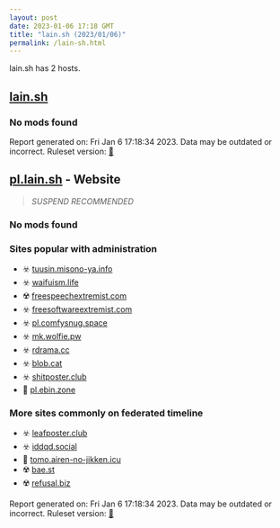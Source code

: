```yaml
---
layout: post
date: 2023-01-06 17:18 GMT
title: "lain.sh (2023/01/06)"
permalink: /lain-sh.html
---
```


lain.sh has 2 hosts.

## [lain.sh](https://lain.sh)

### No mods found

Report generated on: Fri Jan  6 17:18:34 2023. Data may be outdated or incorrect.
Ruleset version: [🏀](/version-basketball)

## [pl.lain.sh](https://pl.lain.sh) - Website

> *SUSPEND RECOMMENDED*

### No mods found

### Sites popular with administration

* ☣️ [tuusin.misono-ya.info](/tuusin-misono-ya-info.html)
* ☣️ [waifuism.life](/waifuism-life.html)
* ☢️ [freespeechextremist.com](/freespeechextremist-com.html)
* ☣️ [freesoftwareextremist.com](/freesoftwareextremist-com.html)
* ☣️ [pl.comfysnug.space](/pl-comfysnug-space.html)
* ☣️ [mk.wolfie.pw](/mk-wolfie-pw.html)
* ☣️ [rdrama.cc](/rdrama-cc.html)
* ☣️ [blob.cat](/blob-cat.html)
* ☣️ [shitposter.club](/shitposter-club.html)
* 🐘 [pl.ebin.zone](/pl-ebin-zone.html)

### More sites commonly on federated timeline

* ☣️ [leafposter.club](/leafposter-club.html)
* ☣️ [iddqd.social](/iddqd-social.html)
* 🚫 [tomo.airen-no-jikken.icu](/tomo-airen-no-jikken-icu.html)
* ☢️ [bae.st](/bae-st.html)
* ☢️ [refusal.biz](/refusal-biz.html)

Report generated on: Fri Jan  6 17:18:34 2023. Data may be outdated or incorrect.
Ruleset version: [🏀](/version-basketball)
